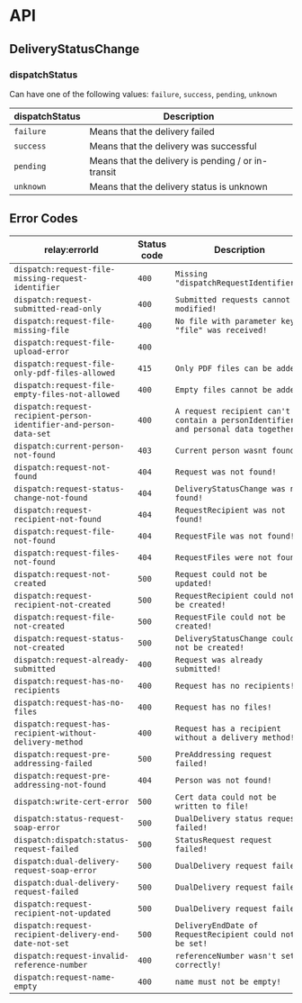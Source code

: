 # API

## DeliveryStatusChange

### dispatchStatus

Can have one of the following values: `failure`, `success`, `pending`, `unknown`

| dispatchStatus | Description                                        |
|----------------|----------------------------------------------------|
| `failure`      | Means that the delivery failed                     |
| `success`      | Means that the delivery was successful             |
| `pending`      | Means that the delivery is pending / or in-transit |
| `unknown`      | Means that the delivery status is unknown          |

## Error Codes

| relay:errorId                                                      | Status code | Description                                                                        |
|--------------------------------------------------------------------|-------------|------------------------------------------------------------------------------------|
| `dispatch:request-file-missing-request-identifier`                 | `400`       | `Missing "dispatchRequestIdentifier"!`                                             |
| `dispatch:request-submitted-read-only`                             | `400`       | `Submitted requests cannot be modified!`                                           |
| `dispatch:request-file-missing-file`                               | `400`       | `No file with parameter key "file" was received!`                                  |
| `dispatch:request-file-upload-error`                               | `400`       |                                                                                    |
| `dispatch:request-file-only-pdf-files-allowed`                     | `415`       | `Only PDF files can be added!`                                                     |
| `dispatch:request-file-empty-files-not-allowed`                    | `400`       | `Empty files cannot be added!`                                                     |
| `dispatch:request-recipient-person-identifier-and-person-data-set` | `400`       | `A request recipient can't contain a personIdentifier and personal data together!` |
| `dispatch:current-person-not-found`                                | `403`       | `Current person wasnt found!`                                                      |
| `dispatch:request-not-found`                                       | `404`       | `Request was not found!`                                                           |
| `dispatch:request-status-change-not-found`                         | `404`       | `DeliveryStatusChange was not found!`                                              |
| `dispatch:request-recipient-not-found`                             | `404`       | `RequestRecipient was not found!`                                                  |
| `dispatch:request-file-not-found`                                  | `404`       | `RequestFile was not found!`                                                       |
| `dispatch:request-files-not-found`                                 | `404`       | `RequestFiles were not found!`                                                     |
| `dispatch:request-not-created`                                     | `500`       | `Request could not be updated!`                                                    |
| `dispatch:request-recipient-not-created`                           | `500`       | `RequestRecipient could not be created!`                                           |
| `dispatch:request-file-not-created`                                | `500`       | `RequestFile could not be created!`                                                |
| `dispatch:request-status-not-created`                              | `500`       | `DeliveryStatusChange could not be created!`                                       |
| `dispatch:request-already-submitted`                               | `400`       | `Request was already submitted!`                                                   |
| `dispatch:request-has-no-recipients`                               | `400`       | `Request has no recipients!`                                                       |
| `dispatch:request-has-no-files`                                    | `400`       | `Request has no files!`                                                            |
| `dispatch:request-has-recipient-without-delivery-method`           | `400`       | `Request has a recipient without a delivery method!`                               |
| `dispatch:request-pre-addressing-failed`                           | `500`       | `PreAddressing request failed!`                                                    |
| `dispatch:request-pre-addressing-not-found`                        | `404`       | `Person was not found!`                                                            |
| `dispatch:write-cert-error`                                        | `500`       | `Cert data could not be written to file!`                                          |
| `dispatch:status-request-soap-error`                               | `500`       | `DualDelivery status request failed!`                                              |
| `dispatch:dispatch:status-request-failed`                          | `500`       | `StatusRequest request failed!`                                                    |
| `dispatch:dual-delivery-request-soap-error`                        | `500`       | `DualDelivery request failed!`                                                     |
| `dispatch:dual-delivery-request-failed`                            | `500`       | `DualDelivery request failed!`                                                     |
| `dispatch:request-recipient-not-updated`                           | `500`       | `DualDelivery request failed!`                                                     |
| `dispatch:request-recipient-delivery-end-date-not-set`             | `500`       | `DeliveryEndDate of RequestRecipient could not be set!`                            |
| `dispatch:request-invalid-reference-number`                        | `400`       | `referenceNumber wasn't set correctly!`                                            |
| `dispatch:request-name-empty`                                      | `400`       | `name must not be empty!`                                                          |
